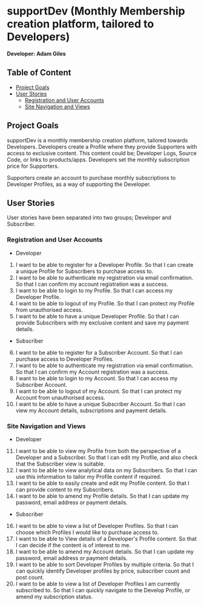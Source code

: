 # supportDev (Monthly Membership creation platform, tailored to Developers)

**Developer: Adam Giles**

## Table of Content

- [Project Goals](#project-goals)
- [User Stories](#user-stories)
    - [Registration and User Accounts](#registration-and-user-accounts)
    - [Site Navigation and Views](#site-navigation-and-views)

## Project Goals
supportDev is a monthly membership creation platform, tailored towards Developers. Developers create a Profile where they provide Supporters with access to exclusive content. This content could be; Developer Logs, Source Code, or links to products/apps. Developers set the monthly subscription price for Supporters.

Supporters create an account to purchase monthly subscriptions to Developer Profiles, as a way of supporting the Developer.

## User Stories
User stories have been separated into two groups; Developer and Subscriber.

### Registration and User Accounts

- Developer
1. I want to be able to register for a Developer Profile. So that I can create a unique Profile for Subscribers to purchase access to.
2. I want to be able to authenticate my registration via email confirmation. So that I can confirm my account registration was a success.
3. I want to be able to login to my Profile. So that I can access my Developer Profile.
4. I want to be able to logout of my Profile. So that I can protect my Profile from unauthorised access.
5. I want to be able to have a unique Developer Profile. So that I can provide Subscribers with my exclusive content and save my payment details.

- Subscriber
6. I want to be able to register for a Subscriber Account. So that I can purchase access to Developer Profiles.
7. I want to be able to authenticate my registration via email confirmation. So that I can confirm my Account registration was a success.
8. I want to be able to login to my Account. So that I can access my Subscriber Account.
9. I want to be able to logout of my Account. So that I can protect my Account from unauthorised access.
10. I want to be able to have a unique Subscriber Account. So that I can view my Account details, subscriptions and payment details.

### Site Navigation and Views 

- Developer 
11. I want to be able to view my Profile from both the perspective of a Developer and a Subscriber. So that I can edit my Profile, and also check that the Subscriber view is suitable.
12. I want to be able to view analytical data on my Subscribers. So that I can use this information to tailor my Profile content if required.
13. I want to be able to easily create and edit my Profile content. So that I can provide content to my Subscribers.
14. I want to be able to amend my Profile details. So that I can update my password, email address or payment details.

- Subscriber
16. I want to be able to view a list of Developer Profiles. So that I can choose which Profiles I would like to purchase access to.
17. I want to be able to View details of a Developer's Profile content. So that I can decide if the content is of interest to me.
18. I want to be able to amend my Account details. So that I can update my password, email address or payment details.
19. I want to be able to sort Developer Profiles by multiple criteria. So that I can quickly identify Developer profiles by price, subscriber count and post count.
20. I want to be able to view a list of Developer Profiles I am currently subscribed to. So that I can quickly navigate to the Develop Profile, or amend my subscription status.
